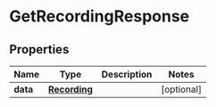 

# GetRecordingResponse

## Properties

Name | Type | Description | Notes
------------ | ------------- | ------------- | -------------
**data** | [**Recording**](.md) |  |  [optional]



